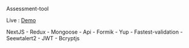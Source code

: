 Assessment-tool

Live : <a href="https://bahamin-assessment.vercel.app/" target="blank">Demo</a>

NextJS - Redux - Mongoose - Api - Formik - Yup - Fastest-validation - Seewtalert2 - JWT - Bcryptjs

